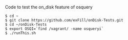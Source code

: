 Code to test the on_disk feature of osquery

```
$ cd ~
$ git clone https://github.com/exFill/onDisk-Tests.git
$ cd ~/onDisk-Tests
$ export OSQI=`find /vagrant/ -name osqueryi`
$ ./runThis.sh
```
